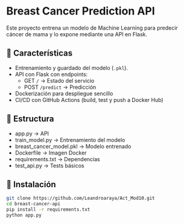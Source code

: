 # Breast Cancer Prediction API

Este proyecto entrena un modelo de Machine Learning para predecir cáncer de mama y lo expone mediante una API en Flask.

## 🚀 Características
- Entrenamiento y guardado del modelo (`.pkl`).
- API con Flask con endpoints:
  - GET `/` → Estado del servicio
  - POST `/predict` → Predicción
- Dockerización para despliegue sencillo
- CI/CD con GitHub Actions (build, test y push a Docker Hub)

## 📂 Estructura
- app.py → API
- train_model.py → Entrenamiento del modelo
- breast_cancer_model.pkl → Modelo entrenado
- Dockerfile → Imagen Docker
- requirements.txt → Dependencias
- test_api.py → Tests básicos

## 🔧 Instalación
```bash
git clone https://github.com/Leandroaraya/Act_Mod10.git
cd breast-cancer-api
pip install -r requirements.txt
python app.py

